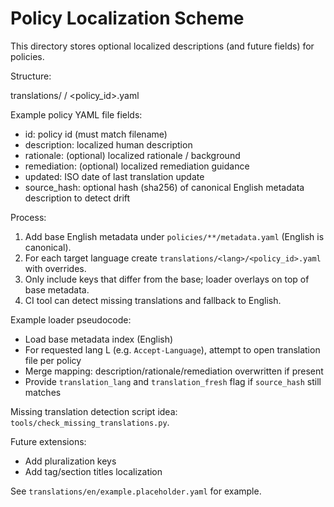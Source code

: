# Policy Localization Scheme

This directory stores optional localized descriptions (and future fields) for policies.

Structure:

translations/
  <lang>/
    <policy_id>.yaml

Example policy YAML file fields:

- id: policy id (must match filename)
- description: localized human description
- rationale: (optional) localized rationale / background
- remediation: (optional) localized remediation guidance
- updated: ISO date of last translation update
- source_hash: optional hash (sha256) of canonical English metadata description to detect drift

Process:
1. Add base English metadata under `policies/**/metadata.yaml` (English is canonical).
2. For each target language create `translations/<lang>/<policy_id>.yaml` with overrides.
3. Only include keys that differ from the base; loader overlays on top of base metadata.
4. CI tool can detect missing translations and fallback to English.

Example loader pseudocode:
- Load base metadata index (English)
- For requested lang L (e.g. `Accept-Language`), attempt to open translation file per policy
- Merge mapping: description/rationale/remediation overwritten if present
- Provide `translation_lang` and `translation_fresh` flag if `source_hash` still matches

Missing translation detection script idea: `tools/check_missing_translations.py`.

Future extensions:
- Add pluralization keys
- Add tag/section titles localization

See `translations/en/example.placeholder.yaml` for example.
